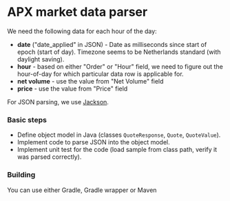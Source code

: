 # APX market data parser

We need the following data for each hour of the day:

* **date** ("date_applied" in JSON) - Date as milliseconds since start of epoch (start of day). Timezone seems to be Netherlands standard (with daylight saving).
* **hour** - based on either "Order" or "Hour" field, we need to figure out the hour-of-day for which particular data row is applicable for.
* **net volume** - use the value from "Net Volume" field
* **price** - use the value from "Price" field

For JSON parsing, we use [Jackson](https://github.com/FasterXML/jackson).

### Basic steps

* Define object model in Java (classes `QuoteResponse`, `Quote`, `QuoteValue`).
* Implement code to parse JSON into the object model.
* Implement unit test for the code (load sample from class path, verify it was parsed correctly).

### Building

You can use either Gradle, Gradle wrapper or Maven
